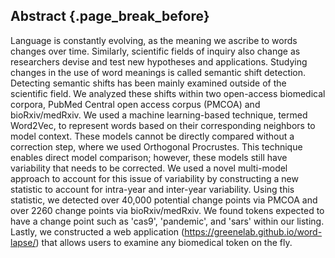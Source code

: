 ## Abstract {.page_break_before}

Language is constantly evolving, as the meaning we ascribe to words changes over time.
Similarly, scientific fields of inquiry also change as researchers devise and test new hypotheses and applications.
Studying changes in the use of word meanings is called semantic shift detection.
Detecting semantic shifts has been mainly examined outside of the scientific field.
We analyzed these shifts within two open-access biomedical corpora, PubMed Central open access corpus (PMCOA) and bioRxiv/medRxiv.
We used a machine learning-based technique, termed Word2Vec, to represent words based on their corresponding neighbors to model context.
These models cannot be directly compared without a correction step, where we used Orthogonal Procrustes.
This technique enables direct model comparison; however, these models still have variability that needs to be corrected.
We used a novel multi-model approach to account for this issue of variability by constructing a new statistic to account for intra-year and inter-year variability.
Using this statistic, we detected over 40,000 potential change points via PMCOA and over 2260 change points via bioRxiv/medRxiv.
We found tokens expected to have a change point such as 'cas9', 'pandemic', and 'sars' within our listing.
Lastly, we constructed a web application (https://greenelab.github.io/word-lapse/) that allows users to examine any biomedical token on the fly.